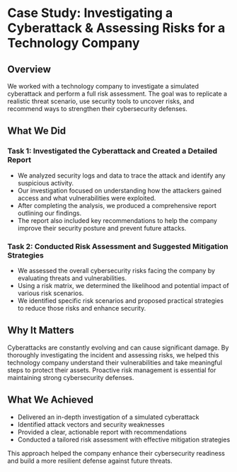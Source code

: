 # Case Study: Investigating a Cyberattack & Assessing Risks for a Technology Company

## Overview  
We worked with a technology company to investigate a simulated cyberattack and perform a full risk assessment. The goal was to replicate a realistic threat scenario, use security tools to uncover risks, and recommend ways to strengthen their cybersecurity defenses.

## What We Did

### Task 1: Investigated the Cyberattack and Created a Detailed Report  
- We analyzed security logs and data to trace the attack and identify any suspicious activity.  
- Our investigation focused on understanding how the attackers gained access and what vulnerabilities were exploited.  
- After completing the analysis, we produced a comprehensive report outlining our findings.  
- The report also included key recommendations to help the company improve their security posture and prevent future attacks.

### Task 2: Conducted Risk Assessment and Suggested Mitigation Strategies  
- We assessed the overall cybersecurity risks facing the company by evaluating threats and vulnerabilities.  
- Using a risk matrix, we determined the likelihood and potential impact of various risk scenarios.  
- We identified specific risk scenarios and proposed practical strategies to reduce those risks and enhance security.

## Why It Matters  
Cyberattacks are constantly evolving and can cause significant damage. By thoroughly investigating the incident and assessing risks, we helped this technology company understand their vulnerabilities and take meaningful steps to protect their assets. Proactive risk management is essential for maintaining strong cybersecurity defenses.

## What We Achieved  
- Delivered an in-depth investigation of a simulated cyberattack  
- Identified attack vectors and security weaknesses  
- Provided a clear, actionable report with recommendations  
- Conducted a tailored risk assessment with effective mitigation strategies  

This approach helped the company enhance their cybersecurity readiness and build a more resilient defense against future threats.

